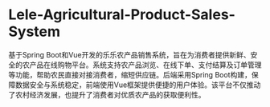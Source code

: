 # Lele-Agricultural-Product-Sales-System
基于Spring Boot和Vue开发的乐乐农产品销售系统，旨在为消费者提供新鲜、安全的农产品在线购物平台。系统支持农产品浏览、在线下单、支付结算及订单管理等功能，帮助农民直接对接消费者，缩短供应链。后端采用Spring Boot构建，保障数据安全与系统稳定，前端使用Vue框架提供便捷的用户体验。该平台不仅推动了农村经济发展，也提升了消费者对优质农产品的获取便利性。
